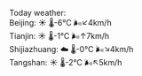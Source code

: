 Today weather:  
Beijing: ☀️ 🌡️-6°C 🌬️↙4km/h  
Tianjin: ☀️ 🌡️-1°C 🌬️↑7km/h  
Shijiazhuang: ☁️ 🌡️-0°C 🌬️↘4km/h  
Tangshan: ☀️ 🌡️-2°C 🌬️↖5km/h  

